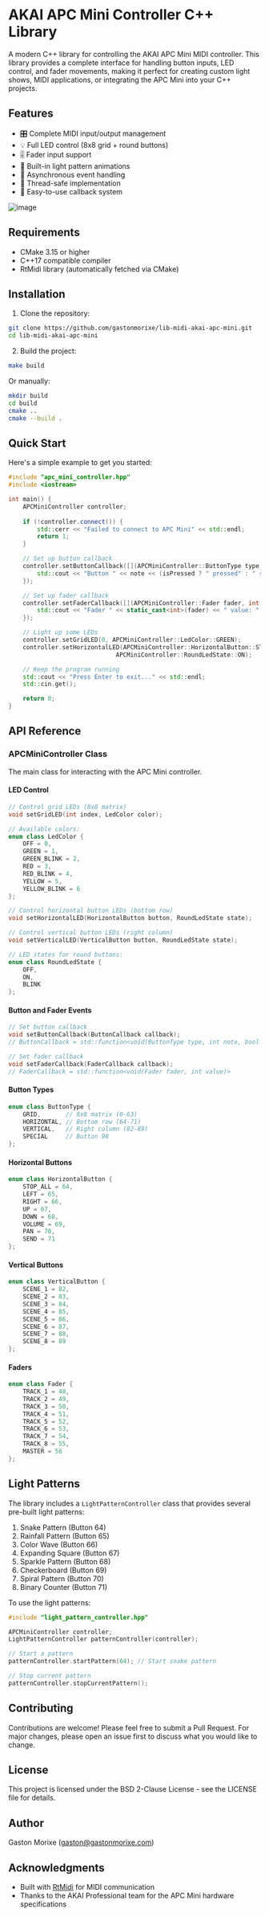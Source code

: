 # AKAI APC Mini Controller C++ Library

A modern C++ library for controlling the AKAI APC Mini MIDI controller. This library provides a complete interface for handling button inputs, LED control, and fader movements, making it perfect for creating custom light shows, MIDI applications, or integrating the APC Mini into your C++ projects.

## Features

- 🎛 Complete MIDI input/output management
- 💡 Full LED control (8x8 grid + round buttons)
- 🎚 Fader input support
- 🎨 Built-in light pattern animations
- 🔄 Asynchronous event handling
- 🧵 Thread-safe implementation
- 🎯 Easy-to-use callback system

![image](https://github.com/user-attachments/assets/59f58f99-4646-4aa1-8b26-f42721494bf3)


## Requirements

- CMake 3.15 or higher
- C++17 compatible compiler
- RtMidi library (automatically fetched via CMake)

## Installation

1. Clone the repository:
```bash
git clone https://github.com/gastonmorixe/lib-midi-akai-apc-mini.git
cd lib-midi-akai-apc-mini
```

2. Build the project:
```bash
make build
```

Or manually:
```bash
mkdir build
cd build
cmake ..
cmake --build .
```

## Quick Start

Here's a simple example to get you started:

```cpp
#include "apc_mini_controller.hpp"
#include <iostream>

int main() {
    APCMiniController controller;
    
    if (!controller.connect()) {
        std::cerr << "Failed to connect to APC Mini" << std::endl;
        return 1;
    }

    // Set up button callback
    controller.setButtonCallback([](APCMiniController::ButtonType type, int note, bool isPressed) {
        std::cout << "Button " << note << (isPressed ? " pressed" : " released") << std::endl;
    });

    // Set up fader callback
    controller.setFaderCallback([](APCMiniController::Fader fader, int value) {
        std::cout << "Fader " << static_cast<int>(fader) << " value: " << value << std::endl;
    });

    // Light up some LEDs
    controller.setGridLED(0, APCMiniController::LedColor::GREEN);
    controller.setHorizontalLED(APCMiniController::HorizontalButton::STOP_ALL, 
                              APCMiniController::RoundLedState::ON);

    // Keep the program running
    std::cout << "Press Enter to exit..." << std::endl;
    std::cin.get();

    return 0;
}
```

## API Reference

### APCMiniController Class

The main class for interacting with the APC Mini controller.

#### LED Control

```cpp
// Control grid LEDs (8x8 matrix)
void setGridLED(int index, LedColor color);

// Available colors:
enum class LedColor {
    OFF = 0,
    GREEN = 1,
    GREEN_BLINK = 2,
    RED = 3,
    RED_BLINK = 4,
    YELLOW = 5,
    YELLOW_BLINK = 6
};

// Control horizontal button LEDs (bottom row)
void setHorizontalLED(HorizontalButton button, RoundLedState state);

// Control vertical button LEDs (right column)
void setVerticalLED(VerticalButton button, RoundLedState state);

// LED states for round buttons:
enum class RoundLedState {
    OFF,
    ON,
    BLINK
};
```

#### Button and Fader Events

```cpp
// Set button callback
void setButtonCallback(ButtonCallback callback);
// ButtonCallback = std::function<void(ButtonType type, int note, bool isPressed)>

// Set fader callback
void setFaderCallback(FaderCallback callback);
// FaderCallback = std::function<void(Fader fader, int value)>
```

#### Button Types

```cpp
enum class ButtonType {
    GRID,       // 8x8 matrix (0-63)
    HORIZONTAL, // Bottom row (64-71)
    VERTICAL,   // Right column (82-89)
    SPECIAL     // Button 98
};
```

#### Horizontal Buttons

```cpp
enum class HorizontalButton {
    STOP_ALL = 64,
    LEFT = 65,
    RIGHT = 66,
    UP = 67,
    DOWN = 68,
    VOLUME = 69,
    PAN = 70,
    SEND = 71
};
```

#### Vertical Buttons

```cpp
enum class VerticalButton {
    SCENE_1 = 82,
    SCENE_2 = 83,
    SCENE_3 = 84,
    SCENE_4 = 85,
    SCENE_5 = 86,
    SCENE_6 = 87,
    SCENE_7 = 88,
    SCENE_8 = 89
};
```

#### Faders

```cpp
enum class Fader {
    TRACK_1 = 48,
    TRACK_2 = 49,
    TRACK_3 = 50,
    TRACK_4 = 51,
    TRACK_5 = 52,
    TRACK_6 = 53,
    TRACK_7 = 54,
    TRACK_8 = 55,
    MASTER = 56
};
```

## Light Patterns

The library includes a `LightPatternController` class that provides several pre-built light patterns:

1. Snake Pattern (Button 64)
2. Rainfall Pattern (Button 65)
3. Color Wave (Button 66)
4. Expanding Square (Button 67)
5. Sparkle Pattern (Button 68)
6. Checkerboard (Button 69)
7. Spiral Pattern (Button 70)
8. Binary Counter (Button 71)

To use the light patterns:

```cpp
#include "light_pattern_controller.hpp"

APCMiniController controller;
LightPatternController patternController(controller);

// Start a pattern
patternController.startPattern(64); // Start snake pattern

// Stop current pattern
patternController.stopCurrentPattern();
```

## Contributing

Contributions are welcome! Please feel free to submit a Pull Request. For major changes, please open an issue first to discuss what you would like to change.

## License

This project is licensed under the BSD 2-Clause License - see the LICENSE file for details.

## Author

Gaston Morixe (gaston@gastonmorixe.com)

## Acknowledgments

- Built with [RtMidi](https://github.com/thestk/rtmidi) for MIDI communication
- Thanks to the AKAI Professional team for the APC Mini hardware specifications
